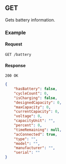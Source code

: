 
## GET

Gets battery information.

### Example

#### Request

`GET /battery`

#### Response

`200 OK`

```json
{
    "hasBattery": false,
    "cycleCount": 0,
    "isCharging": false,
    "designedCapacity": 0,
    "maxCapacity": 0,
    "currentCapacity": 0,
    "voltage": 0,
    "capacityUnit": "",
    "percent": 0,
    "timeRemaining": null,
    "acConnected": true,
    "type": "",
    "model": "",
    "manufacturer": "",
    "serial": ""
}
```
